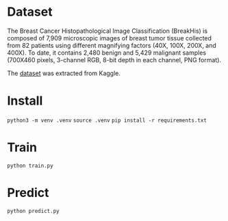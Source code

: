 # **Dataset**

The Breast Cancer Histopathological Image Classification (BreakHis) is composed of 7,909 microscopic images of breast tumor tissue collected from 82 patients using different magnifying factors (40X, 100X, 200X, and 400X). To date, it contains 2,480 benign and 5,429 malignant samples (700X460 pixels, 3-channel RGB, 8-bit depth in each channel, PNG format).

The [dataset](https://www.kaggle.com/ambarish/breakhis) was extracted from Kaggle.

# **Install**
`python3 -m venv .venv`
`source .venv`
`pip install -r requirements.txt`

# **Train**
`python train.py`

# **Predict**
`python predict.py`
